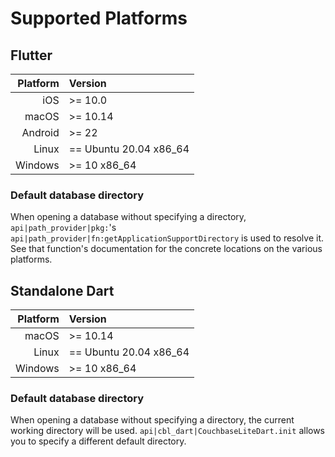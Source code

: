 # Supported Platforms

## Flutter

| Platform | Version                |
| -------: | :--------------------- |
|      iOS | >= 10.0                |
|    macOS | >= 10.14               |
|  Android | >= 22                  |
|    Linux | == Ubuntu 20.04 x86_64 |
|  Windows | >= 10 x86_64           |

### Default database directory

When opening a database without specifying a directory,
`api|path_provider|pkg:`'s `api|path_provider|fn:getApplicationSupportDirectory`
is used to resolve it. See that function's documentation for the concrete
locations on the various platforms.

## Standalone Dart

| Platform | Version                |
| -------: | :--------------------- |
|    macOS | >= 10.14               |
|    Linux | == Ubuntu 20.04 x86_64 |
|  Windows | >= 10 x86_64           |

### Default database directory

When opening a database without specifying a directory, the current working
directory will be used. `api|cbl_dart|CouchbaseLiteDart.init` allows you to
specify a different default directory.
